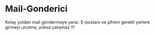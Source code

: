 # Mail-Gonderici
Kolay yoldan mail göndermeye yarar.
E-postanı ve şifreni gerekli yerlere girmeyi unutma, yoksa çalışmaz !!!
